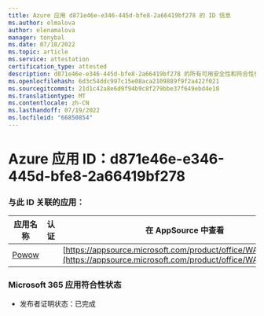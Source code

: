 ```yaml
---
title: Azure 应用 d871e46e-e346-445d-bfe8-2a66419bf278 的 ID 信息
ms.author: elmalova
author: elenamalova
manager: tonybal
ms.date: 07/18/2022
ms.topic: article
ms.service: attestation
certification_type: attested
description: d871e46e-e346-445d-bfe8-2a66419bf278 的所有可用安全性和符合性信息。
ms.openlocfilehash: 6d3c54ddc997c15e08aca2109889f9f2a422f021
ms.sourcegitcommit: 21d1c42a8e6d9f94b9c8f279bbe37f649ebd4e10
ms.translationtype: MT
ms.contentlocale: zh-CN
ms.lasthandoff: 07/19/2022
ms.locfileid: "66850854"
---
```

# <a name="azure-app-id-d871e46e-e346-445d-bfe8-2a66419bf278"></a>Azure 应用 ID：d871e46e-e346-445d-bfe8-2a66419bf278


### <a name="apps-associated-with-this-id"></a>与此 ID 关联的应用：
| **应用名称** | **认证** | **在 AppSource 中查看** |
|--------------|---------------|-----------------------|
| [Powow](../forward/WA200002952.md) |  | [https://appsource.microsoft.com/product/office/WA200002952](https://appsource.microsoft.com/product/office/WA200002952) |

### <a name="microsoft-365-app-compliance-status"></a>Microsoft 365 应用符合性状态
- 发布者证明状态：已完成
